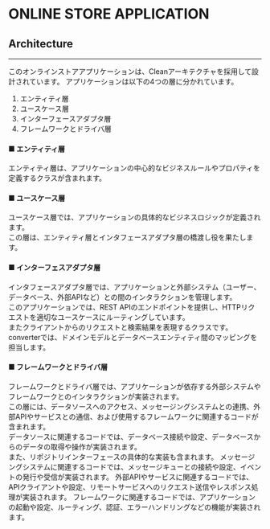 # ONLINE STORE APPLICATION

## Architecture

---

このオンラインストアアプリケーションは、Cleanアーキテクチャを採用して設計されています。
アプリケーションは以下の4つの層に分かれています。

1. エンティティ層
2. ユースケース層
3. インターフェースアダプタ層
4. フレームワークとドライバ層

#### ■ エンティティ層

エンティティ層は、アプリケーションの中心的なビジネスルールやプロパティを定義するクラスが含まれます。

#### ■ ユースケース層

ユースケース層では、アプリケーションの具体的なビジネスロジックが定義されます。   
この層は、エンティティ層とインタフェースアダプタ層の橋渡し役を果たします。

#### ■ インターフェスアダプタ層

インタフェースアダプタ層では、アプリケーションと外部システム（ユーザー、データベース、外部APIなど）との間のインタラクションを管理します。   
このアプリケーションでは、REST APIのエンドポイントを提供し、HTTPリクエストを適切なユースケースにルーティングしています。   
またクライアントからのリクエストと検索結果を表現するクラスです。    
converterでは、ドメインモデルとデータベースエンティティ間のマッピングを担当します。

#### ■ フレームワークとドライバ層

フレームワークとドライバ層では、アプリケーションが依存する外部システムやフレームワークとのインタラクションが実装されます。   
この層には、データソースへのアクセス、メッセージングシステムとの連携、外部APIやサービスとの通信、および使用するフレームワークに関連するコードが含まれます。   
データソースに関連するコードでは、データベース接続や設定、データベースからのデータの取得や操作が実装されます。  
また、リポジトリインターフェースの具体的な実装も含まれます。
メッセージングシステムに関連するコードでは、メッセージキューとの接続や設定、イベントの発行や受信が実装されます。
外部APIやサービスに関連するコードでは、APIクライアントや設定、リモートサービスへのリクエスト送信やレスポンス処理が実装されます。
フレームワークに関連するコードでは、アプリケーションの起動や設定、ルーティング、認証、エラーハンドリングなどの機能が実装されます。
